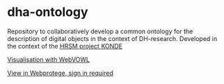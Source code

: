 # dha-ontology

Repository to collaboratively develop a common ontology for the description of digital objects in the context of DH-research. Developed in the context of the [HRSM project KONDE](http://www.digitale-edition.de/)

[Visualisation with WebVOWL](http://visualdataweb.de/webvowl/#iri=https%3A%2F%2Fraw.githubusercontent.com%2Facdh-oeaw%2Fdha-ontology%2Fmaster%2Fdha-ontology.owl)

[View in Webprotege, sign in required](https://webprotege.stanford.edu/#projects/1eb7f26e-187d-4ee9-b140-df97d198388a/edit/Classes)
